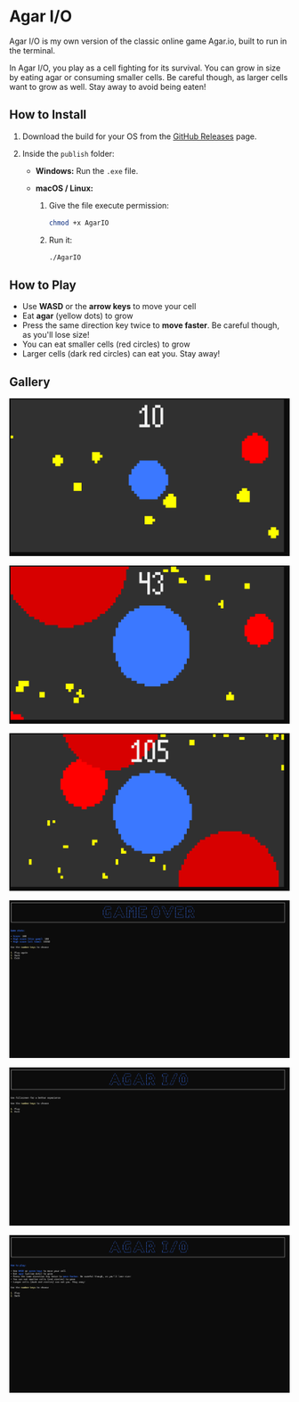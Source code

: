 # Agar I/O

Agar I/O is my own version of the classic online game Agar.io, built to run in the terminal.

In Agar I/O, you play as a cell fighting for its survival.
You can grow in size by eating agar or consuming smaller cells.
Be careful though, as larger cells want to grow as well. Stay away to avoid being eaten!

## How to Install

1. Download the build for your OS from the [GitHub Releases](https://github.com/Mikuel210/AgarIO/releases/latest) page. 
2. Inside the `publish` folder:

   - **Windows:** Run the `.exe` file.
   - **macOS / Linux:**
   
     1. Give the file execute permission:
        ```bash
        chmod +x AgarIO
        ```
     2. Run it:
        ```bash
        ./AgarIO
        ```

## How to Play

- Use **WASD** or the **arrow keys** to move your cell
- Eat **agar** (yellow dots) to grow
- Press the same direction key twice to **move faster**. Be careful though, as you'll lose size!
- You can eat smaller cells (red circles) to grow
- Larger cells (dark red circles) can eat you. Stay away!

## Gallery

![Agar I/O Gameplay](img/Gameplay1.png)

![Agar I/O Gameplay](img/Gameplay2.png)

![Agar I/O Gameplay](img/Gameplay3.png)

![Agar I/O Game Over Screen](img/Menu3.png)

![Agar I/O Start Menu](img/Menu1.png)

![Agar I/O How to Play Menu](img/Menu2.png)
